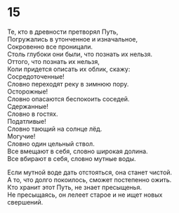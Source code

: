 # 15

Те, кто в древности претворял Путь,</br>
Погружались в утонченное и изначальное,</br>
Сокровенно все проницали.</br>
Столь глубоки они были, что познать их нельзя.</br>
Оттого, что познать их нельзя,</br>
Коли придется описать их облик, скажу:</br>
Сосредоточенные!</br>
Словно переходят реку в зимнюю пору.</br>
Осторожные!</br>
Словно опасаются беспокоить соседей.</br>
Сдержанные!</br>
Словно в гостях.</br>
Податливые!</br>
Словно тающий на солнце лёд.</br>
Могучие!</br>
Словно один цельный ствол.</br>
Все вмещают в себя, словно широкая долина.</br>
Все вбирают в себя, словно мутные воды.</br>

Если мутной воде дать отстояться, она станет чистой.</br>
А то, что долго покоилось, сможет постепенно ожить.</br>
Кто хранит этот Путь, не знает пресыщенья.</br>
Не пресыщаясь, он лелеет старое и не ищет новых</br>
свершений.</br>